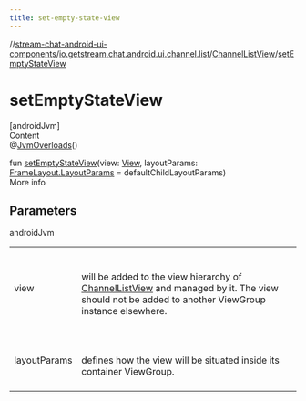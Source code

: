 ```yaml
---
title: set-empty-state-view
---
```

//[stream-chat-android-ui-components](../../../index.md)/[io.getstream.chat.android.ui.channel.list](../index.md)/[ChannelListView](index.md)/[setEmptyStateView](setEmptyStateView.md)



# setEmptyStateView  
[androidJvm]  
Content  
@[JvmOverloads](https://kotlinlang.org/api/latest/jvm/stdlib/kotlin.jvm/-jvm-overloads/index.html)()  
  
fun [setEmptyStateView](setEmptyStateView.md)(view: [View](https://developer.android.com/reference/kotlin/android/view/View.html), layoutParams: [FrameLayout.LayoutParams](https://developer.android.com/reference/kotlin/android/widget/FrameLayout.LayoutParams.html) = defaultChildLayoutParams)  
More info  


## Parameters  
  
androidJvm  
  
| | |
|---|---|
| <a name="io.getstream.chat.android.ui.channel.list/ChannelListView/setEmptyStateView/#android.view.View#android.widget.FrameLayout.LayoutParams/PointingToDeclaration/"></a>view| <a name="io.getstream.chat.android.ui.channel.list/ChannelListView/setEmptyStateView/#android.view.View#android.widget.FrameLayout.LayoutParams/PointingToDeclaration/"></a><br/><br/>will be added to the view hierarchy of [ChannelListView](index.md) and managed by it. The view should not be added to another ViewGroup instance elsewhere.<br/><br/>|
| <a name="io.getstream.chat.android.ui.channel.list/ChannelListView/setEmptyStateView/#android.view.View#android.widget.FrameLayout.LayoutParams/PointingToDeclaration/"></a>layoutParams| <a name="io.getstream.chat.android.ui.channel.list/ChannelListView/setEmptyStateView/#android.view.View#android.widget.FrameLayout.LayoutParams/PointingToDeclaration/"></a><br/><br/>defines how the view will be situated inside its container ViewGroup.<br/><br/>|
  
  



